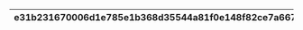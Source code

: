 |e31b231670006d1e785e1b368d35544a81f0e148f82ce7a6677ce02d518ae413|c523a06a05cd236fc4ce30579de0dbfcff14f9d0606504a576cb0d45c2fb2ac8|c69314761b720da305bdf70ac6dcc25cc264c7bbf7420d762c0f8c78ed45544c|debb6022a5434e2ddac1e5a93c67681e2fa5ab1145be2e7894bd77d0a0b324f1|0eb3d7df23f2c01b962575d0a7dd90d114c9b371b030acf8b38a3a66ccf7df17|adeb9ea166828ecbd8d7e1ae9ede9b5aa554960cf6715dbaebf6f7277c23cf81|e7f9d69d496d472af99076accc64b4eccf48f6ed72205bb0ffe0e3ae3dea6275|2ea3f985ac6b082d2349277e529a3542d86c241c5eb54ef4aaf0d0d602b2b2d5|941ea50c3a2a5a72b3e43b987034b196c4aea819a23bc812e1ccc43a73cea759|85802a6333cc9d8c674352251cf6e05682fb0e1ef181e5ab0cc75d0c3cb7c697|e406d5d97c3a7a73af9a1c1469eaa06532ebc225a88d3eb57481e870a18454ca|
| --- | --- | --- | --- | --- | --- | --- | --- | --- | --- | --- |